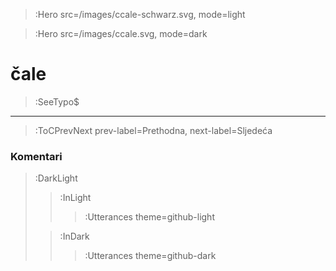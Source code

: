 > :Hero src=/images/ccale-schwarz.svg,
>       mode=light

> :Hero src=/images/ccale.svg,
>       mode=dark


# čale

> :SeeTypo$

****

> :ToCPrevNext prev-label=Prethodna, next-label=Sljedeća

### Komentari

> :DarkLight
> > :InLight
> >
> > > :Utterances theme=github-light
>
> > :InDark
> >
> > > :Utterances theme=github-dark